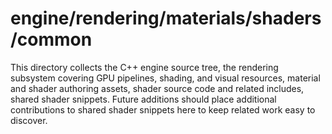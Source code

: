 # engine/rendering/materials/shaders/common

This directory collects the C++ engine source tree, the rendering subsystem covering GPU pipelines, shading, and visual resources, material and shader authoring assets, shader source code and related includes, shared shader snippets.
Future additions should place additional contributions to shared shader snippets here to keep related work easy to discover.
